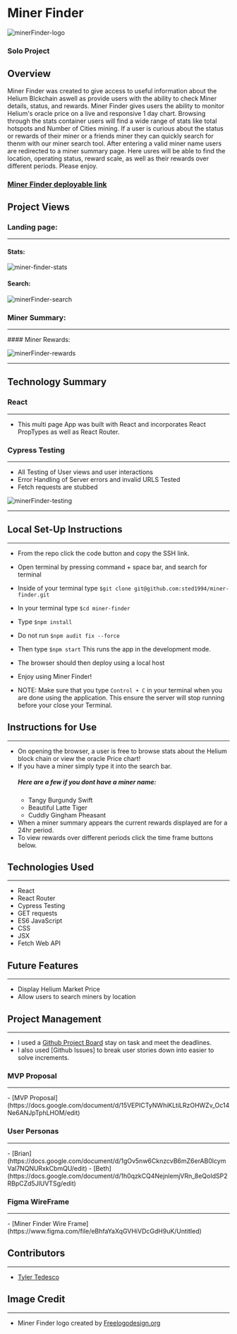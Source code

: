 # Miner Finder

![minerFinder-logo](https://user-images.githubusercontent.com/26700819/173252859-6084d85c-2f1c-4727-8785-14c34e14bede.png)


### Solo Project

## Overview

Miner Finder was created to give access to useful information about the Helium Blckchain aswell as provide users with the ability to check Miner details, status, and rewards. Miner Finder gives users the ability to monitor Helium's oracle price on a live and responsive 1 day chart. Browsing through the stats container users will find a wide range of stats like total hotspots and Number of Cities mining. If a user is curious about the status or rewards of their miner or a friends miner they can quickly search for thenm with our miner search tool. After entering a valid miner name users are redirected to a miner summary page. Here usres will be able to find the location, operating status, reward scale, as well as their rewards over different periods. Please enjoy. 

### [Miner Finder deployable link](https://sted1994.github.io/miner-finder/)


## Project Views

### Landing page:
<hr/>

#### Stats:

![miner-finder-stats](https://user-images.githubusercontent.com/26700819/173250680-7c18c450-2159-4b4d-a04d-22e884b34188.gif)

#### Search:

![minerFinder-search](https://user-images.githubusercontent.com/26700819/173251205-1997a84b-788d-4a9e-ac52-9ad10377eb87.gif)

### Miner Summary:
<hr/>
#### Miner Rewards:

![minerFinder-rewards](https://user-images.githubusercontent.com/26700819/173251428-f978daca-7c43-49f7-bd08-06fdb70a1e12.gif)
<hr/>

## Technology Summary

### React
<hr />

- This multi page App was built with React and incorporates React PropTypes as well as React Router.


### Cypress Testing
<hr />

- All Testing of User views and user interactions
- Error Handling of Server errors and invalid URLS Tested
- Fetch requests are stubbed

![minerFinder-testing](https://user-images.githubusercontent.com/26700819/173251714-2b4b3147-f5d6-40e9-952b-9d6c8866a4d9.gif)
<hr />

## Local Set-Up Instructions
<hr />

- From the repo click the code button and copy the SSH link.
- Open terminal by pressing command + space bar, and search for terminal
- Inside of your terminal type `$git clone git@github.com:sted1994/miner-finder.git` 
- In your terminal type `$cd miner-finder`
- Type `$npm install`
- Do not run `$npm audit fix --force`
- Then type `$npm start` This runs the app in the development mode.
- The browser should then deploy using a local host
- Enjoy using Miner Finder!

- NOTE: Make sure that you type `Control + C` in your terminal when you are done using the application. This ensure the server will stop running before your close your Terminal.

## Instructions for Use
<hr />

- On opening the browser, a user is free to browse stats about the Helium block chain or view the oracle Price chart!
- If you have a miner simply type it into the search bar. 
    ##### Here are a few if you dont have a miner name:
     - Tangy Burgundy Swift
     - Beautiful Latte Tiger
     - Cuddly Gingham Pheasant
- When a miner summary appears the current rewards displayed are for a 24hr period.
- To view rewards over different periods click the time frame buttons below.  

## Technologies Used
<hr />

- React
- React Router
- Cypress Testing
- GET requests
- ES6 JavaScript
- CSS
- JSX
- Fetch Web API

## Future Features
<hr />

- Display Helium Market Price
- Allow users to search miners by location

## Project Management
<hr />

- I used a [Github Project Board](https://github.com/sted1994/miner-finder/projects/1) stay on task and meet the deadlines.
- I also used [Github Issues] to break user stories down into easier to solve increments.

### MVP Proposal
<hr />
- [MVP Proposal](https://docs.google.com/document/d/15VEPICTyNWhiKLtiLRzOHWZv_Oc14Ne6ANJpTphLHOM/edit)

### User Personas
<hr />
- [Brian](https://docs.google.com/document/d/1gOv5nw6CknzcvB6mZ6erAB0lcymVal7NQNURxkCbmQU/edit)
- [Beth](https://docs.google.com/document/d/1h0qzkCQ4NejnlemjVRn_8eQoIdSP2RBpCZd5JlUVTSg/edit)

### Figma WireFrame
<hr />
- [Miner Finder Wire Frame](https://www.figma.com/file/eBhfaYaXqGVHiVDcGdH9uK/Untitled)

## Contributors
<hr />

- [Tyler Tedesco](https://github.com/sted1994)

## Image Credit
<hr />

- Miner Finder logo created by [Freelogodesign.org](https://www.freelogodesign.org/)
